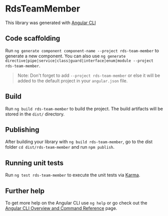 # RdsTeamMember

This library was generated with [Angular CLI](https://github.com/angular/angular-cli)

## Code scaffolding

Run `ng generate component component-name --project rds-team-member` to generate a new component. You can also use `ng generate directive|pipe|service|class|guard|interface|enum|module --project rds-team-member`.
> Note: Don't forget to add `--project rds-team-member` or else it will be added to the default project in your `angular.json` file. 

## Build

Run `ng build rds-team-member` to build the project. The build artifacts will be stored in the `dist/` directory.

## Publishing

After building your library with `ng build rds-team-member`, go to the dist folder `cd dist/rds-team-member` and run `npm publish`.

## Running unit tests

Run `ng test rds-team-member` to execute the unit tests via [Karma](https://karma-runner.github.io).

## Further help

To get more help on the Angular CLI use `ng help` or go check out the [Angular CLI Overview and Command Reference](https://angular.io/cli) page.
